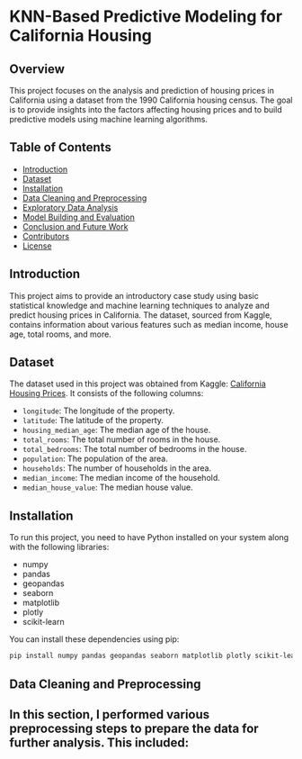 # KNN-Based Predictive Modeling for California Housing

## Overview
This project focuses on the analysis and prediction of housing prices in California using a dataset from the 1990 California housing census. The goal is to provide insights into the factors affecting housing prices and to build predictive models using machine learning algorithms.

## Table of Contents
- [Introduction](#introduction)
- [Dataset](#dataset)
- [Installation](#installation)
- [Data Cleaning and Preprocessing](#data-cleaning-and-preprocessing)
- [Exploratory Data Analysis](#exploratory-data-analysis)
- [Model Building and Evaluation](#model-building-and-evaluation)
- [Conclusion and Future Work](#conclusion-and-future-work)
- [Contributors](#contributors)
- [License](#license)

## Introduction
This project aims to provide an introductory case study using basic statistical knowledge and machine learning techniques to analyze and predict housing prices in California. The dataset, sourced from Kaggle, contains information about various features such as median income, house age, total rooms, and more.

## Dataset
The dataset used in this project was obtained from Kaggle: [California Housing Prices](https://www.kaggle.com/datasets/camnugent/california-housing-prices). It consists of the following columns:
- `longitude`: The longitude of the property.
- `latitude`: The latitude of the property.
- `housing_median_age`: The median age of the house.
- `total_rooms`: The total number of rooms in the house.
- `total_bedrooms`: The total number of bedrooms in the house.
- `population`: The population of the area.
- `households`: The number of households in the area.
- `median_income`: The median income of the household.
- `median_house_value`: The median house value.

## Installation
To run this project, you need to have Python installed on your system along with the following libraries:
- numpy
- pandas
- geopandas
- seaborn
- matplotlib
- plotly
- scikit-learn

You can install these dependencies using pip:
```sh
pip install numpy pandas geopandas seaborn matplotlib plotly scikit-learn
```

## Data Cleaning and Preprocessing
In this section, I performed various preprocessing steps to prepare the data for further analysis. This included:
- 
